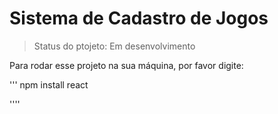 <h1>Sistema de Cadastro de Jogos</h1>

> Status do ptojeto: Em desenvolvimento

Para rodar esse projeto na sua máquina, por favor digite:

'''
 npm install react
 
 ''''
